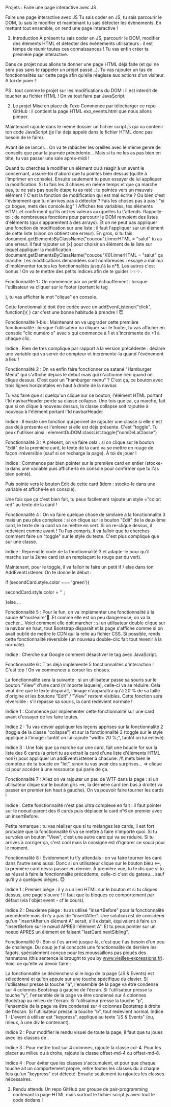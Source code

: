 Projets : Faire une page interactive avec JS
  
Faire une page interactive avec JS
Tu sais coder en JS, tu sais parcourir le DOM, tu sais le modifier et maintenant tu sais détecter les évènements. En mettant tout ensemble, on rend une page interactive !

1. Introduction
À présent tu sais coder en JS, parcourir le DOM, modifier des éléments HTML et détecter des évènements utilisateurs : il est temps de réunir toutes ces connaissances ! Tu vas enfin créer ta première page interactive.

Dans ce projet nous allons te donner une page HTML déjà faite (et qui ne sera pas sans te rappeler un projet passé…). Tu vas rajouter un tas de fonctionnalités sur cette page afin qu'elle réagisse aux actions d'un visiteur. À toi de jouer !

PS : tout comme le projet sur les modifications du DOM : il est interdit de toucher au fichier HTML ! On va tout faire par JavaScript.

2. Le projet
Mise en place de l'exo
Commence par télécharger ce repo GitHub : il contient la page HTML exo_events.html que nous allons pimper.

Maintenant rajoute dans le même dossier un fichier script.js qui va contenir ton code JavaScript (je l'ai déjà appelé dans le fichier HTML donc pas besoin de le faire).

Avant de se lancer…
On va te rabâcher les oreilles avec le même genre de conseils que pour la journée précédente… Mais si tu ne les as pas bien en tête, tu vas passer une sale après-midi !

Quand tu cherches à modifier un élément ou à réagir à un event le concernant, assure-toi d'abord que tu pointes bien dessus (quitte à l'imprimer en console). Ensuite seulement tu peux essayer de lui appliquer la modification. Si tu fais les 3 choses en même temps et que ça marche pas, tu ne sais pas quelle étape tu as raté : tu pointes vers un mauvais élément ? C'est la fonction de modification qui est mal écrite ? Ou bien c'est l'évènement que tu n'arrives pas à détecter ? Fais les choses pas à pas !
"si ça bogue, mets des console.log" ! Affiches tes variables, tes éléments HTML et confirment qu'ils ont les valeurs auxquelles tu t'attends.
Rappelle-toi : de nombreuses fonctions pour parcourir le DOM renvoient des listes d'éléments (qui s'apparentent à des arrays). Et on ne peut pas appliquer une fonction de modification sur une liste : il faut l'appliquer sur un élément de cette liste (sinon on obtient une erreur). En gros, si tu fais document.getElementsByClassName("coucou").innerHTML = "salut" tu as une erreur. Il faut rajouter un [x] pour choisir un élément de la liste sur lequel appliquer la modification : document.getElementsByClassName("coucou")[0].innerHTML = "salut" ça marche.
Les modifications demandées sont nombreuses : essaye a minima d'implémenter toutes les fonctionnalités jusqu'à la n°5. Les autres c'est bonus !
On va te mettre des petits Indices afin de te guider ✨✨✨.

Fonctionnalité 1 :
On commence par un petit échauffement : lorsque l'utilisateur va cliquer sur le footer (portant le tag <footer>), tu vas afficher le mot "clique" en console.

Cette fonctionnalité doit être codée avec un addEventListener("click", function(){ } car c'est une bonne habitude à prendre ! 😇

Fonctionnalité 1-bis :
Maintenant on va upgrader cette première fonctionnalité : lorsque l'utilisateur va cliquer sur le footer, tu vas afficher en console "clic numéro x" avec x qui commence à 1 et s'incrémente de +1 à chaque clic.

Indice : Rien de très compliqué par rapport à la version précédente : déclare une variable qui va servir de compteur et incrémente-la quand l'évènement a lieu !

Fonctionnalité 2 :
On va enfin faire fonctionner ce satané "Hamburger Menu" qui s'affiche depuis le début mais qui n'actionne rien quand on clique dessus. C'est quoi un "hamburger menu" ? C'est ça, ce bouton avec trois lignes horizontales en haut à droite de la navbar.

Tu vas faire que si quelqu'un clique sur ce bouton, l'élément HTML portant l'Id navbarHeader perde sa classe collapse. Une fois que ça, ça marche, fait que si on clique à nouveau dessus, la classe collapse soit rajoutée à nouveau à l'élément portant l'Id navbarHeader

Indice : Il existe une fonction qui permet de rajouter une classe si elle n'est pas déjà présente et l'enlever si elle est déjà présente. C'est "toggle". Tu peux l'utiliser ainsi : elementDuDOM.classList.toggle("nomDeLaClasse")

Fonctionnalité 3 :
À présent, on va faire cela : si on clique sur le bouton "Edit" de la première card, le texte de la card va se mettre en rouge de façon irréversible (sauf si on recharge la page). À toi de jouer !

Indice : Commence par bien pointer sur la première card en entier (stocke-la dans une variable puis affiche-la en console pour confirmer que tu l'as bien pointé).

Puis pointe vers le bouton Edit de cette card (idem : stocke-le dans une variable et affiche-le en console).

Une fois que ça c'est bien fait, tu peux facilement rajoute un style ="color: red" au texte de la card !

Fonctionnalité 4 :
On va faire quelque chose de similaire à la fonctionnalité 3 mais un peu plus complexe : si on clique sur le bouton "Edit" de la deuxième card, le texte de la card va se mettre en vert. Si on re-clique dessus, il redevient comme avant ! Tu l'as compris, il va falloir que tu cherches comment faire un "toggle" sur le style du texte. C'est plus compliqué que sur une classe.

Indice : Reprend le code de la fonctionnalité 3 et adapte-le pour qu'il marche sur la 2ème card (et en remplaçant le rouge par du vert).

Maintenant, pour le toggle, il va falloir te faire un petit if / else dans ton AddEventListener. On te donne le début :

if (secondCard.style.color === 'green'){

secondCard.style.color = '' ;

}else …

Fonctionnalité 5 :
Pour le fun, on va implémenter une fonctionnalité à la sauce ☢"nucléaire"🤯. Et comme elle est un peu dangereuse, on va la cacher… Voici comment elle doit marcher : si un utilisateur double clique sur la navbar en haut, tout Bootstrap disparaît et la page s'affiche comme si on avait oublié de mettre le CDN qui la relie au fichier CSS. Si possible, rends cette fonctionnalité réversible (un nouveau double-clic fait tout revenir à la normale).

Indice : Cherche sur Google comment désactiver le tag <link> avec JavaScript.

Fonctionnalité 6 :
T'as déjà implémenté 5 fonctionnalités d'interaction ! C'est top ! On va commencer à corser les choses.

La fonctionnalité sera la suivante : si un utilisateur passe sa souris sur le bouton "View" d'une card (n'importe laquelle), celle-ci va se réduire. Cela veut dire que le texte disparaît, l'image n'apparaîtra qu'à 20 % de sa taille d'origine et les boutons "Edit" / "View" restent visibles. Cette fonction sera réversible : s'il repasse sa souris, la card redevient normale !

Indice 1 : Commence par implémenter cette fonctionnalité sur une card avant d'essayer de les faire toutes.

Indice 2 : Tu vas devoir appliquer les leçons apprises sur la fonctionnalité 2 (toggle de la classe "collapse") et sur la fonctionnalité 3 (toggle sur le style appliqué à l'image : tantôt on lui rajoute "width: 20 %;", tantôt on lui enlève).

Indice 3 : Une fois que ça marche sur une card, fait une boucle for sur la liste des 6 cards (a priori tu as extrait la card d'une liste d'éléments HTML non?) pour appliquer un addEventListener à chacune. /!\ mets bien le compteur de ta boucle en "let", sinon tu vas avoir des surprises… => clique ici pour accéder à une ressource qui parle de ça.

Fonctionnalité 7 :
Allez on va rajouter un peu de WTF dans la page : si un utilisateur clique sur le bouton gris ==>, la dernière card (en bas à droite) va passer en premier (en haut à gauche). On va pouvoir faire tourner les cards !

Indice : Cette fonctionnalité n'est pas ultra complexe en fait : il faut pointer sur le noeud-parent des 6 cards puis déplacer la card n°6 en premier avec un insertBefore.

Petite remarque : tu vas réaliser que si tu mélanges les cards, il est fort probable que la fonctionnalité 6 va se mettre à faire n'importe quoi. Si tu survoles un bouton "View", c'est une autre card qui va se réduire. Si tu arrives à corriger ça, c'est cool mais la consigne est d'ignorer ce souci pour le moment.

Fonctionnalité 8 :
Évidemment tu t'y attendais : on va faire tourner les card dans l'autre sens aussi. Donc si un utilisateur clique sur le bouton bleu <==, la première card devra passer en dernier. À première vue, tu te dis que si tu as réussi à faire la fonctionnalité précédente, celle-ci c'est du gateau... sauf qu'il y a quelques pièges. 😈

Indice 1 : Premier piège : il y a un lien HTML sur le bouton et si tu cliques dessus, une page s'ouvre ! Il faut que tu bloques ce comportement par défaut (via l'objet event - cf le cours).

Indice 2 : Deuxième piège : tu as utilisé "insertBefore" pour la fonctionnalité précédente mais il n'y a pas de "insertAfter". Une solution est de considérer qu'un "insertAfter un élément A" serait, s'il existait, équivalent à faire un "insertBefore sur le nœud APRES l'élément A". Et tu peux pointer sur un noeud APRES un élément en faisant "lastCard.nextSibling".

Fonctionnalité 9 :
Bon si t'es arrivé jusque-là, c'est que t'as besoin d'un peu de challenge. Du coup je t'ai concocté une fonctionnalité de derrière les fagots, spécialement conçue pour les moussaillons pas piqués des hannetons (this sentence is brought to you by www.vieilles-expressions.fr). Voici ce qu'elle va devoir faire :

La fonctionnalité se déclenchera si le logo de la page (JS & Events) est sélectionné et qu'on appuie sur une touche spécifique du clavier.
Si l'utilisateur presse la touche "a", l'ensemble de la page va être condensé sur 4 colonnes Bootstrap à gauche de l'écran.
Si l'utilisateur presse la touche "y", l'ensemble de la page va être condensé sur 4 colonnes Bootstrap au milieu de l'écran.
Si l'utilisateur presse la touche "p", l'ensemble de la page va être condensé sur 4 colonnes Bootstrap à droite de l'écran.
Si l'utilisateur presse la touche "b", tout redevient normal.
Indice 1 : L'event à utiliser est "keypress", appliqué au texte "JS & Events" (ou, mieux, à une div le contenant).

Indice 2 : Pour modifier le rendu visuel de toute la page, il faut que tu joues avec les classes de <body>.

Indice 3 : Pour mettre tout sur 4 colonnes, rajoute la classe col-4. Pour les placer au milieu ou à droite, rajoute la classe offset-md-4 ou offset-md-8.

Indice 4 : Pour éviter que les classes s'accumulent, et pour que chaque touche ait un comportement propre, retire toutes les classes du <body> à chaque fois qu'un "keypress" est détecté. Ensuite seulement tu rajoutes les classes nécessaires.

3. Rendu attendu
Un repo GitHub par groupe de pair-programming contenant la page HTML mais surtout le fichier script.js avec tout le code dedans !